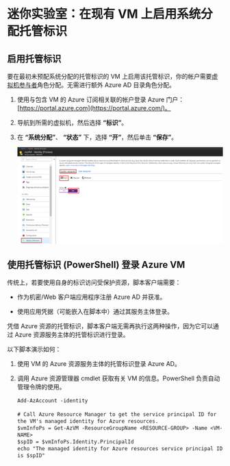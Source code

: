 ﻿# 迷你实验室：在现有 VM 上启用系统分配托管标识

## 启用托管标识

要在最初未预配系统分配的托管标识的 VM 上启用该托管标识，你的帐户需要[虚拟机参与者](https://docs.microsoft.com/zh-cn/azure/role-based-access-control/built-in-roles#virtual-machine-contributor)角色分配。无需进行额外 Azure AD 目录角色分配。

1. 使用与包含 VM 的 Azure 订阅相关联的帐户登录 Azure 门户：[https://portal.azure.com](https://portal.azure.com/)。

2. 导航到所需的虚拟机，然后选择 **“标识”**。

3. 在 **“系统分配”**、 **“状态”** 下，选择 **“开”**，然后单击 **“保存”**。

   ![配置页屏幕截图](../../Linked_Image_Files/create-windows-vm-portal-configuration-blade.png)  

## 使用托管标识 (PowerShell) 登录 Azure VM

传统上，若要使用自身的标识访问受保护资源，脚本客户端需要：

- 作为机密/Web 客户端应用程序注册 Azure AD 并获准。

- 使用应用凭据（可能嵌入在脚本中）通过其服务主体登录。

凭借 Azure 资源的托管标识，脚本客户端无需再执行这两种操作，因为它可以通过 Azure 资源服务主体的托管标识进行登录。

以下脚本演示如何：

1. 使用 VM 的 Azure 资源服务主体的托管标识登录 Azure AD。  

2. 调用 Azure 资源管理器 cmdlet 获取有关 VM 的信息。PowerShell 负责自动管理令牌的使用。  

   ```azurepowershell
   Add-AzAccount -identity

   # Call Azure Resource Manager to get the service principal ID for the VM's managed identity for Azure resources. 
   $vmInfoPs = Get-AzVM -ResourceGroupName <RESOURCE-GROUP> -Name <VM-NAME>
   $spID = $vmInfoPs.Identity.PrincipalId
   echo "The managed identity for Azure resources service principal ID is $spID"
   ```
